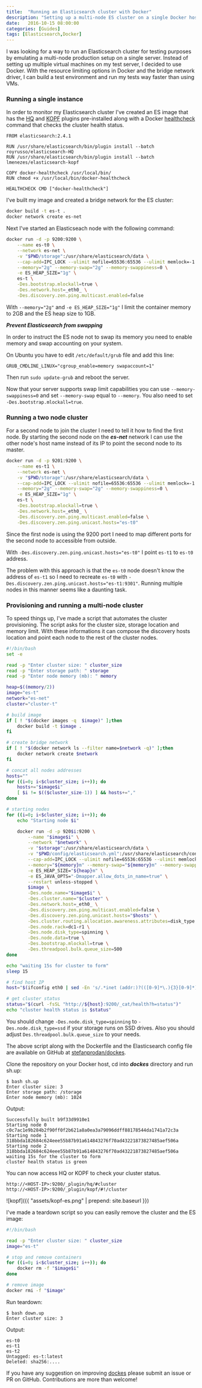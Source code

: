 ```yaml
---
title:  "Running an Elasticsearch cluster with Docker"
description: "Setting up a multi-node ES cluster on a single Docker host with bash"
date:   2016-10-15 08:00:00
categories: [Guides]
tags: [Elasticsearch,Docker]
---
```


I was looking for a way to run an Elasticsearch cluster for testing purposes by emulating a multi-node production setup on a single server. 
Instead of setting up multiple virtual machines on my test server, I decided to use Docker. With the resource limiting options in Docker and the bridge network driver, I can build a test environment and run my tests way faster than using VMs.

### Running a single instance

In order to monitor my Elasticsearch cluster I've created an ES image that has the [HQ](https://github.com/royrusso/elasticsearch-HQ) and [KOPF](https://github.com/lmenezes/elasticsearch-kopf) plugins pre-installed along with a Docker [healthcheck](https://github.com/docker-library/healthcheck/tree/master/elasticsearch) command that checks the cluster health status.

```
FROM elasticsearch:2.4.1

RUN /usr/share/elasticsearch/bin/plugin install --batch royrusso/elasticsearch-HQ
RUN /usr/share/elasticsearch/bin/plugin install --batch lmenezes/elasticsearch-kopf

COPY docker-healthcheck /usr/local/bin/
RUN chmod +x /usr/local/bin/docker-healthcheck

HEALTHCHECK CMD ["docker-healthcheck"]
```

I’ve built my image and created a bridge network for the ES cluster:

```bash
docker build -t es-t .
docker network create es-net
```

Next I've started an Elasticseach node with the following command:

```bash
docker run -d -p 9200:9200 \
	--name es-t0 \
	--network es-net \
	-v "$PWD/storage":/usr/share/elasticsearch/data \
	--cap-add=IPC_LOCK --ulimit nofile=65536:65536 --ulimit memlock=-1:-1 \
	--memory="2g" --memory-swap="2g" --memory-swappiness=0 \
	-e ES_HEAP_SIZE="1g" \
	es-t \
	-Des.bootstrap.mlockall=true \
	-Des.network.host=_eth0_ \
	-Des.discovery.zen.ping.multicast.enabled=false
```

With `--memory="2g"` and `-e ES_HEAP_SIZE="1g"` I limit the container memory to 2GB and the ES heap size to 1GB.

***Prevent Elasticsearch from swapping***

In order to instruct the ES node not to swap its memory you need to enable memory and swap accounting on your system.

On Ubuntu you have to edit `/etc/default/grub` file and add this line:

```
GRUB_CMDLINE_LINUX="cgroup_enable=memory swapaccount=1"
```

Then run `sudo update-grub` and reboot the server.

Now that your server supports swap limit capabilities you can use `--memory-swappiness=0` and set `--memory-swap` equal to `--memory`. 
You also need to set `-Des.bootstrap.mlockall=true`.

### Running a two node cluster

For a second node to join the cluster I need to tell it how to find the first node. 
By starting the second node on the ***es-net*** network I can use the other node's host name instead of its IP to point the second node to its master.

```bash
docker run -d -p 9201:9200 \
	--name es-t1 \
	--network es-net \
	-v "$PWD/storage":/usr/share/elasticsearch/data \
	--cap-add=IPC_LOCK --ulimit nofile=65536:65536 --ulimit memlock=-1:-1 \
	--memory="2g" --memory-swap="2g" --memory-swappiness=0 \
	-e ES_HEAP_SIZE="1g" \
	es-t \
	-Des.bootstrap.mlockall=true \
	-Des.network.host=_eth0_ \
	-Des.discovery.zen.ping.multicast.enabled=false \
	-Des.discovery.zen.ping.unicast.hosts="es-t0" 
```

Since the first node is using the 9200 port I need to map different ports for the second node to accessible from outside.

With `-Des.discovery.zen.ping.unicast.hosts="es-t0"` I point `es-t1` to `es-t0` address.

The problem with this approach is that the `es-t0` node doesn't know the address of `es-t1` so I need to recreate `es-t0` with `-Des.discovery.zen.ping.unicast.hosts="es-t1:9301"`. 
Running multiple nodes in this manner seems like a daunting task. 

### Provisioning and running a multi-node cluster

To speed things up, I've made a script that automates the cluster provisioning. 
The script asks for the cluster size, storage location and memory limit. 
With these informations it can compose the discovery hosts location and point each node to the rest of the cluster nodes.

```bash
#!/bin/bash
set -e

read -p "Enter cluster size: " cluster_size
read -p "Enter storage path: " storage
read -p "Enter node memory (mb): " memory

heap=$((memory/2))
image="es-t"
network="es-net"
cluster="cluster-t"

# build image
if [ ! "$(docker images -q  $image)" ];then
    docker build -t $image .
fi

# create bridge network
if [ ! "$(docker network ls --filter name=$network -q)" ];then
    docker network create $network
fi

# concat all nodes addresses
hosts=""
for ((i=0; i<$cluster_size; i++)); do
    hosts+="$image$i"
	[ $i != $(($cluster_size-1)) ] && hosts+=","
done

# starting nodes
for ((i=0; i<$cluster_size; i++)); do
    echo "Starting node $i"

    docker run -d -p 920$i:9200 \
        --name "$image$i" \
        --network "$network" \
        -v "$storage":/usr/share/elasticsearch/data \
        -v "$PWD/config/elasticsearch.yml":/usr/share/elasticsearch/config/elasticsearch.yml \
        --cap-add=IPC_LOCK --ulimit nofile=65536:65536 --ulimit memlock=-1:-1 \
        --memory="${memory}m" --memory-swap="${memory}m" --memory-swappiness=0 \
		-e ES_HEAP_SIZE="${heap}m" \
        -e ES_JAVA_OPTS="-Dmapper.allow_dots_in_name=true" \
        --restart unless-stopped \
        $image \
        -Des.node.name="$image$i" \
        -Des.cluster.name="$cluster" \
        -Des.network.host=_eth0_ \
        -Des.discovery.zen.ping.multicast.enabled=false \
        -Des.discovery.zen.ping.unicast.hosts="$hosts" \
        -Des.cluster.routing.allocation.awareness.attributes=disk_type \
        -Des.node.rack=dc1-r1 \
        -Des.node.disk_type=spinning \
        -Des.node.data=true \
        -Des.bootstrap.mlockall=true \
        -Des.threadpool.bulk.queue_size=500 
done

echo "waiting 15s for cluster to form"
sleep 15

# find host IP
host="$(ifconfig eth0 | sed -En 's/.*inet (addr:)?(([0-9]*\.){3}[0-9]*).*/\2/p')"

# get cluster status
status="$(curl -fsSL "http://${host}:9200/_cat/health?h=status")"
echo "cluster health status is $status"
```

You should change `-Des.node.disk_type=spinning` to `-Des.node.disk_type=ssd` if your storage runs on SSD drives. Also you should adjust `Des.threadpool.bulk.queue_size` to your needs. 

The above script along with the Dockerfile and the Elasticsearch config file are available on GitHub at [stefanprodan/dockes](https://github.com/stefanprodan/dockes). 

Clone the repository on your Docker host, cd into ***dockes*** directory and run sh.up:

```
$ bash sh.up
Enter cluster size: 3
Enter storage path: /storage
Enter node memory (mb): 1024
```

Output:

```
Successfully built b9f33d9910e1
Starting node 0
c0c7ac1e9b284b2f90ff0f2b621a8a0ea3a79096ddff88178544da1741a72c3a
Starting node 1
318bbda182684c624eee55b87b91a614843276f70ad43221873827485aef506a
Starting node 2
318bbda182684c624eee55b87b91a614843276f70ad43221873827485aef506a
waiting 15s for the cluster to form
cluster health status is green
```

You can now access HQ or KOPF to check your cluster status.

```
http://<HOST-IP>:9200/_plugin/hq/#cluster
http://<HOST-IP>:9200/_plugin/kopf/#!/cluster
```

![kopf]({{ "assets/kopf-es.png" | prepend: site.baseurl }})

I've made a teardown script so you can easily remove the cluster and the ES image:

```bash
#!/bin/bash

read -p "Enter cluster size: " cluster_size
image="es-t"

# stop and remove containers
for ((i=0; i<$cluster_size; i++)); do
    docker rm -f "$image$i"
done

# remove image
docker rmi -f "$image"
```

Run teardown:

```
$ bash down.up
Enter cluster size: 3
```

Output:

```
es-t0
es-t1
es-t2
Untagged: es-t:latest
Deleted: sha256:....
```

If you have any suggestion on improving [dockes](https://github.com/stefanprodan/dockes) please submit an issue or PR on GitHub. Contributions are more than welcome!
